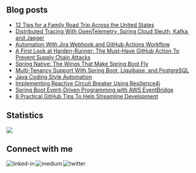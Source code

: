 
## Blog posts
<!-- BLOG-POST-LIST:START -->
- [12 Tips for a Family Road Trip Across the United States](https://medium.com/globetrotters/12-tips-for-a-family-road-trip-across-the-united-states-fe4611bc358c?source=rss-ce7cd5b8b74a------2)
- [Distributed Tracing With OpenTelemetry, Spring Cloud Sleuth, Kafka, and Jaeger](https://betterprogramming.pub/distributed-tracing-with-opentelemetry-spring-cloud-sleuth-kafka-and-jaeger-939e35f45821?source=rss-ce7cd5b8b74a------2)
- [Automation With Jira Webhook and GitHub Actions Workflow](https://betterprogramming.pub/automation-with-jira-webhook-and-github-actions-workflow-fcd7efbf6688?source=rss-ce7cd5b8b74a------2)
- [A First Look at Harden-Runner: The Must-Have GitHub Action To Prevent Supply Chain Attacks](https://betterprogramming.pub/a-first-look-at-harden-runner-the-must-have-github-action-to-prevent-supply-chain-attacks-d7707bbc106e?source=rss-ce7cd5b8b74a------2)
- [Spring Native: The  Wings That Make Spring Boot Fly](https://betterprogramming.pub/how-to-integrate-spring-native-into-spring-boot-microservices-add2ece541b8?source=rss-ce7cd5b8b74a------2)
- [Multi-Tenancy Support With Spring Boot, Liquibase, and PostgreSQL](https://betterprogramming.pub/multi-tenancy-support-with-spring-boot-liquibase-and-postgresql-d41942dc0639?source=rss-ce7cd5b8b74a------2)
- [Java Coding Style Automation](https://betterprogramming.pub/java-coding-style-automation-b44b82cec010?source=rss-ce7cd5b8b74a------2)
- [Implementing Reactive Circuit Breaker Using Resilience4j](https://betterprogramming.pub/implementing-reactive-circuit-breaker-using-resilience4j-4fe81d28e100?source=rss-ce7cd5b8b74a------2)
- [Spring Boot Event-Driven Programming with AWS EventBridge](https://levelup.gitconnected.com/spring-boot-event-driven-programming-with-aws-eventbridge-aa0d8d65f8a8?source=rss-ce7cd5b8b74a------2)
- [8 Practical GitHub Tips To Help Streamline Development](https://betterprogramming.pub/8-practical-github-tips-to-help-streamline-development-bf394079d554?source=rss-ce7cd5b8b74a------2)
<!-- BLOG-POST-LIST:END -->

## Statistics
<img src="https://github-readme-stats.vercel.app/api?username=wenqiglantz&theme=light">

## Connect with me
[<img align="left" alt="linked-in" src="https://img.shields.io/badge/linkedin-%230077B5.svg?&style=for-the-badge&logo=linkedin&logoColor=white" />](https://www.linkedin.com/in/wenqi-glantz-b5448a5a/)
[<img align="left" alt="medium" src="https://img.shields.io/badge/medium-%2312100E.svg?&style=for-the-badge&logo=medium&logoColor=white" />](https://medium.com/@wenqiglantz)
[<img align="left" alt="twitter" src="https://img.shields.io/badge/Twitter-blue?style=for-the-badge&logo=twitter&logoColor=white" />](https://twitter.com/@wenqi_glantz)
<br>
<br>
